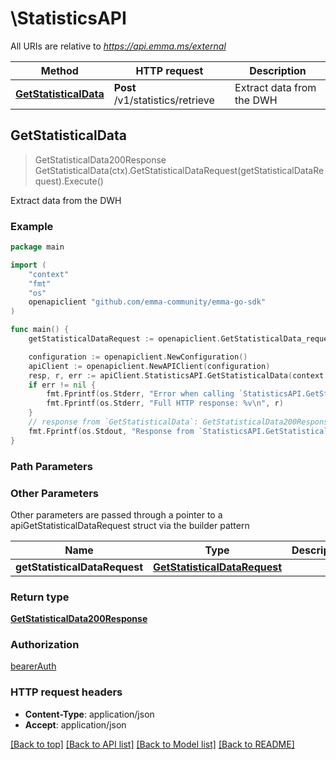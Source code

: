 # \StatisticsAPI

All URIs are relative to *https://api.emma.ms/external*

Method | HTTP request | Description
------------- | ------------- | -------------
[**GetStatisticalData**](StatisticsAPI.md#GetStatisticalData) | **Post** /v1/statistics/retrieve | Extract data from the DWH



## GetStatisticalData

> GetStatisticalData200Response GetStatisticalData(ctx).GetStatisticalDataRequest(getStatisticalDataRequest).Execute()

Extract data from the DWH



### Example

```go
package main

import (
	"context"
	"fmt"
	"os"
	openapiclient "github.com/emma-community/emma-go-sdk"
)

func main() {
	getStatisticalDataRequest := openapiclient.GetStatisticalData_request{KubernetesClusterChangingMetricsQuery: openapiclient.NewKubernetesClusterChangingMetricsQuery("k8s_dashboard_changing_metrics", int32(11211), *openapiclient.NewKubernetesClusterChangingMetricsQueryFilters("cluster_id", "10650", "node", []string{"cluster_pods_count_pending"}, "60M", "true", "CustomFilterAvgCpuRule_example", NullableFloat32(50), "less than", NullableFloat32(50), "greater than", NullableFloat32(50), []string{"node_1"}))} // GetStatisticalDataRequest |  (optional)

	configuration := openapiclient.NewConfiguration()
	apiClient := openapiclient.NewAPIClient(configuration)
	resp, r, err := apiClient.StatisticsAPI.GetStatisticalData(context.Background()).GetStatisticalDataRequest(getStatisticalDataRequest).Execute()
	if err != nil {
		fmt.Fprintf(os.Stderr, "Error when calling `StatisticsAPI.GetStatisticalData``: %v\n", err)
		fmt.Fprintf(os.Stderr, "Full HTTP response: %v\n", r)
	}
	// response from `GetStatisticalData`: GetStatisticalData200Response
	fmt.Fprintf(os.Stdout, "Response from `StatisticsAPI.GetStatisticalData`: %v\n", resp)
}
```

### Path Parameters



### Other Parameters

Other parameters are passed through a pointer to a apiGetStatisticalDataRequest struct via the builder pattern


Name | Type | Description  | Notes
------------- | ------------- | ------------- | -------------
 **getStatisticalDataRequest** | [**GetStatisticalDataRequest**](GetStatisticalDataRequest.md) |  | 

### Return type

[**GetStatisticalData200Response**](GetStatisticalData200Response.md)

### Authorization

[bearerAuth](../README.md#bearerAuth)

### HTTP request headers

- **Content-Type**: application/json
- **Accept**: application/json

[[Back to top]](#) [[Back to API list]](../README.md#documentation-for-api-endpoints)
[[Back to Model list]](../README.md#documentation-for-models)
[[Back to README]](../README.md)

